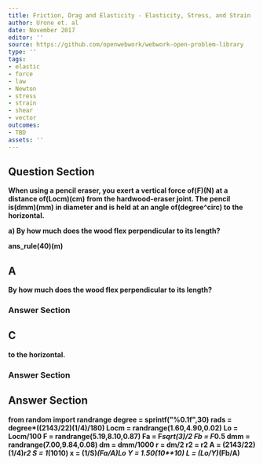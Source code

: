 ```yaml
---
title: Friction, Drag and Elasticity - Elasticity, Stress, and Strain
author: Urone et. al
date: November 2017
editor: ''
source: https://github.com/openwebwork/webwork-open-problem-library
type: ''
tags:
- elastic
- force
- law
- Newton
- stress
- strain
- shear
- vector
outcomes:
- TBD
assets: ''
---
```


## Question Section 

<b>
When using a pencil eraser, you exert a vertical force of(F)(N) at a distance of(Locm)(cm) from the hardwood-eraser joint. The pencil is(dmm)(mm) in diameter and is held at an angle of(degree^circ) to the horizontal.
 
a) By how much does the wood flex perpendicular to its length?
 
ans_rule(40)(m)

## A
By how much does the wood flex perpendicular to its length?
### Answer Section
## C
to the horizontal.
### Answer Section


## Answer Section

from random import randrange
degree = sprintf("%0.1f",30)
rads = degree*((2143/22)**(1/4)/180)
Locm = randrange(1.60,4.90,0.02)
Lo = Locm/100
F = randrange(5.19,8.10,0.87)
Fa = F*sqrt(3)/2
Fb = F*0.5
dmm = randrange(7.00,9.84,0.08)
dm = dmm/1000
r = dm/2
r2 = r**2
A = (2143/22)**(1/4)*r2
S = 1*(10**10)
x = (1/S)*(Fa/A)*Lo
Y = 1.50*(10**10)
L = (Lo/Y)*(Fb/A)